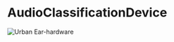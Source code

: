 # AudioClassificationDevice

![Urban Ear-hardware](https://github.com/sethiudit/Design_lab/assets/108585785/4219c635-63e7-4fe1-a7bc-bf768baa7dc1)
